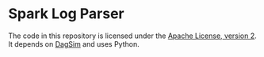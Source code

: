 # Spark Log Parser

The code in this repository is licensed under the [Apache License,
version 2](https://www.apache.org/licenses/LICENSE-2.0).
It depends on [DagSim](https://github.com/eubr-bigsea/dagSim)
and uses Python.

